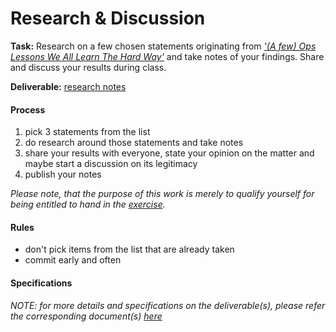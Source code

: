 Research & Discussion
=====================


__Task:__ Research on a few chosen statements originating from 
[*'(A few) Ops Lessons We All Learn The Hard Way'*](https://www.netmeister.org/blog/ops-lessons.html) and take notes of
your findings. Share and discuss your results during class.

__Deliverable:__ [research notes](./../deliverables/research_notes.md)


#### Process

1. pick 3 statements from the list
2. do research around those statements and take notes
3. share your results with everyone, state your opinion on the matter and maybe start a discussion on its legitimacy
4. publish your notes 

*Please note, that the purpose of this work is merely to qualify yourself for being entitled to hand in the
[exercise](./exercise.md).*


#### Rules

* don't pick items from the list that are already taken
* commit early and often


#### Specifications

*NOTE: for more details and specifications on the deliverable(s), please refer the corresponding document(s) 
[here](./../deliverables)*
